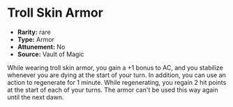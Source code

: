 
# Troll Skin Armor

* **Rarity:** rare
* **Type:** Armor
* **Attunement:** No
* **Source:** Vault of Magic


While wearing troll skin armor, you gain a +1 bonus to AC, and you stabilize whenever you are dying at the start of your turn. In addition, you can use an action to regenerate for 1 minute. While regenerating, you regain 2 hit points at the start of each of your turns. The armor can't be used this way again until the next dawn.
